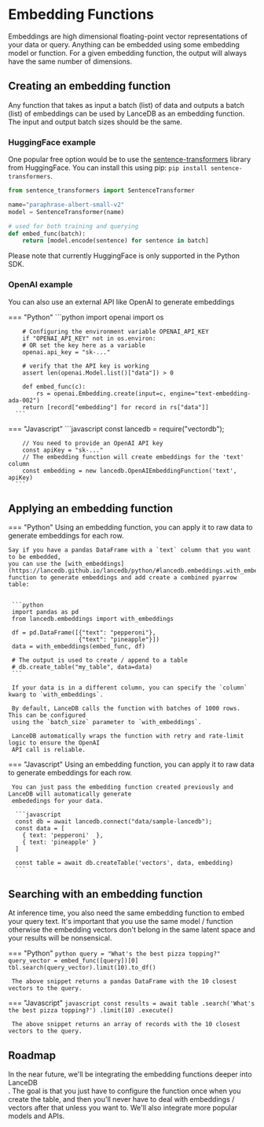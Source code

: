 # Embedding Functions

Embeddings are high dimensional floating-point vector representations of your data or query.
Anything can be embedded using some embedding model or function.
For a given embedding function, the output will always have the same number of dimensions.

## Creating an embedding function

Any function that takes as input a batch (list) of data and outputs a batch (list) of embeddings
can be used by LanceDB as an embedding function. The input and output batch sizes should be the same.

### HuggingFace example

One popular free option would be to use the [sentence-transformers](https://www.sbert.net/) library from HuggingFace.
You can install this using pip: `pip install sentence-transformers`.

```python
from sentence_transformers import SentenceTransformer

name="paraphrase-albert-small-v2"
model = SentenceTransformer(name)

# used for both training and querying
def embed_func(batch):
    return [model.encode(sentence) for sentence in batch]
```

Please note that currently HuggingFace is only supported in the Python SDK.

### OpenAI example

You can also use an external API like OpenAI to generate embeddings

=== "Python"
      ```python
        import openai
        import os

        # Configuring the environment variable OPENAI_API_KEY
        if "OPENAI_API_KEY" not in os.environ:
        # OR set the key here as a variable
        openai.api_key = "sk-..."

        # verify that the API key is working
        assert len(openai.Model.list()["data"]) > 0

        def embed_func(c):
            rs = openai.Embedding.create(input=c, engine="text-embedding-ada-002")
        return [record["embedding"] for record in rs["data"]]
      ```

=== "Javascript"
      ```javascript
        const lancedb = require("vectordb");

        // You need to provide an OpenAI API key
        const apiKey = "sk-..."
        // The embedding function will create embeddings for the 'text' column
        const embedding = new lancedb.OpenAIEmbeddingFunction('text', apiKey)
      ```

## Applying an embedding function

=== "Python"
    Using an embedding function, you can apply it to raw data
    to generate embeddings for each row.

    Say if you have a pandas DataFrame with a `text` column that you want to be embedded,
    you can use the [with_embeddings](https://lancedb.github.io/lancedb/python/#lancedb.embeddings.with_embeddings)
    function to generate embeddings and add create a combined pyarrow table:


     ```python
     import pandas as pd
     from lancedb.embeddings import with_embeddings

     df = pd.DataFrame([{"text": "pepperoni"},
                        {"text": "pineapple"}])
     data = with_embeddings(embed_func, df)

     # The output is used to create / append to a table
     # db.create_table("my_table", data=data)
     ```

     If your data is in a different column, you can specify the `column` kwarg to `with_embeddings`.

     By default, LanceDB calls the function with batches of 1000 rows. This can be configured
     using the `batch_size` parameter to `with_embeddings`.

     LanceDB automatically wraps the function with retry and rate-limit logic to ensure the OpenAI
     API call is reliable.

=== "Javascript"
     Using an embedding function, you can apply it to raw data
     to generate embeddings for each row.

     You can just pass the embedding function created previously and LanceDB will automatically generate
     embededings for your data.

      ```javascript
      const db = await lancedb.connect("data/sample-lancedb");
      const data = [
        { text: 'pepperoni'  },
        { text: 'pineapple' }
      ]

      const table = await db.createTable('vectors', data, embedding)
      ```


## Searching with an embedding function

At inference time, you also need the same embedding function to embed your query text.
It's important that you use the same model / function otherwise the embedding vectors don't
belong in the same latent space and your results will be nonsensical.

=== "Python"
     ```python
     query = "What's the best pizza topping?"
     query_vector = embed_func([query])[0]
     tbl.search(query_vector).limit(10).to_df()
     ```

     The above snippet returns a pandas DataFrame with the 10 closest vectors to the query.

=== "Javascript"
     ```javascript
      const results = await table
        .search('What's the best pizza topping?')
        .limit(10)
        .execute()
     ```

     The above snippet returns an array of records with the 10 closest vectors to the query.


## Roadmap

In the near future, we'll be integrating the embedding functions deeper into LanceDB<br/>.
The goal is that you just have to configure the function once when you create the table,
and then you'll never have to deal with embeddings / vectors after that unless you want to.
We'll also integrate more popular models and APIs.

